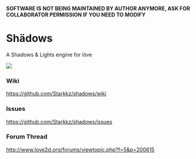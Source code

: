 **SOFTWARE IS NOT BEING MAINTAINED BY AUTHOR ANYMORE, ASK FOR COLLABORATOR PERMISSION IF YOU NEED TO MODIFY**

# Shädows
A Shadows & Lights engine for löve

![](http://i.imgur.com/MOZmkhG.png)

### Wiki
https://github.com/Starkkz/shadows/wiki

### Issues
https://github.com/Starkkz/shadows/issues

### Forum Thread
http://www.love2d.org/forums/viewtopic.php?f=5&p=200615
